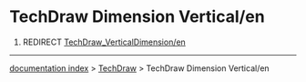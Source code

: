 # TechDraw Dimension Vertical/en
1.  REDIRECT [TechDraw\_VerticalDimension/en](TechDraw_VerticalDimension/en.md)

---
[documentation index](../README.md) > [TechDraw](TechDraw_Workbench.md) > TechDraw Dimension Vertical/en
